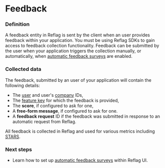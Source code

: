 # Feedback

### Definition

A feedback entity in Reflag is sent by the client when an user provides feedback within your application. You must be using Reflag SDKs to gain access to feedback collection functionality. Feedback can be submitted by the user when your application triggers the collection manually, or automatically, when [automatic feedback surveys](../../product-handbook/launch-monitor/automated-feedback-surveys.md) are enabled.

### Collected data

The feedback, submitted by an user of your application will contain the following details:

* The [user](user.md) and user's [company](company.md) IDs,
* The [feature key](feature.md#feature-key) for which the feedback is provided,
* The **score**, if configured to ask for one,
* A **free-form message**, if configured to ask for one.
* A **feedback request** ID if the feedback was submitted in response to an automatic request from Reflag.

All feedback is collected in Reflag and used for various metrics including [STARS](broken-reference).

### Next steps

* Learn how to set up [automatic feedback surveys](../../product-handbook/launch-monitor/automated-feedback-surveys.md) within Reflag UI.

